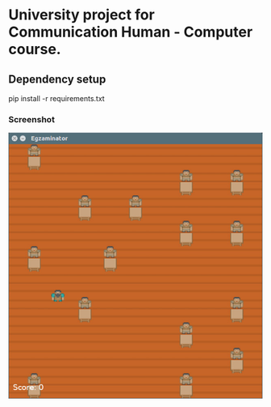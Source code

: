 # University project for Communication Human - Computer course.

## Dependency setup
pip install -r requirements.txt

### Screenshot
![Alt text](app_resources/images/readme.jpg?raw=true "Gui")
